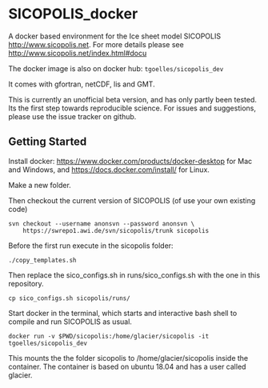 # SICOPOLIS_docker

A docker based environment for the Ice sheet model SICOPOLIS http://www.sicopolis.net.
For more details please see http://www.sicopolis.net/index.html#docu

The docker image is also on docker hub: `tgoelles/sicopolis_dev`

It comes with gfortran, netCDF, lis and GMT.

This is currently an unofficial beta version, and has only partly been tested. Its the first step towards reproducible science.
For issues and suggestions, please use the issue tracker on github.


## Getting Started

Install docker: https://www.docker.com/products/docker-desktop for Mac and Windows, and https://docs.docker.com/install/ for Linux.

Make a new folder.

Then checkout the current version of SICOPOLIS (of use your own existing code)

```
svn checkout --username anonsvn --password anonsvn \
    https://swrepo1.awi.de/svn/sicopolis/trunk sicopolis

```

Before the first run execute in the sicopolis folder:

```
./copy_templates.sh
```

Then replace the sico_configs.sh in runs/sico_configs.sh with the one in this repository.


```
cp sico_configs.sh sicopolis/runs/
```

Start docker in the terminal, which starts and interactive bash shell to compile and run SICOPOLIS as usual.
```
docker run -v $PWD/sicopolis:/home/glacier/sicopolis -it tgoelles/sicopolis_dev
```

This mounts the the folder sicopolis to /home/glacier/sicopolis inside the container. The container is based on ubuntu 18.04 and has a user called glacier.




